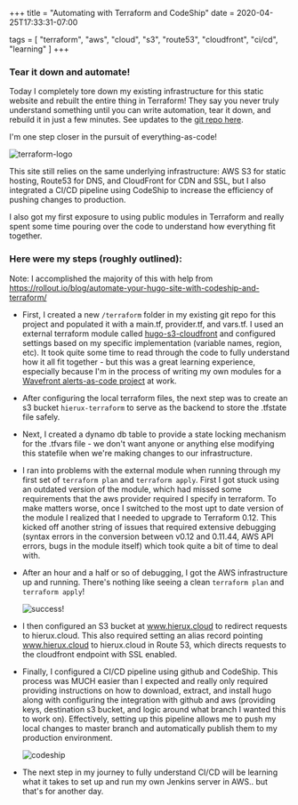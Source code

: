 +++
title = "Automating with Terraform and CodeShip"
date = 2020-04-25T17:33:31-07:00

tags = [
    "terraform",
    "aws",
    "cloud",
    "s3",
    "route53",
    "cloudfront",
    "ci/cd",
    "learning"
]
+++
### Tear it down and automate!

Today I completely tore down my existing infrastructure for this static website and rebuilt the entire thing in Terraform! They say you never truly understand something until you can write automation, tear it down, and rebuild it in just a few minutes. See updates to the [git repo here](https://github.com/ericfuerstenberg/hierux.cloud/tree/master/terraform). 

I'm one step closer in the pursuit of everything-as-code!

![terraform-logo](/images/everything-as-code.png)

This site still relies on the same underlying infrastructure: AWS S3 for static hosting, Route53 for DNS, and CloudFront for CDN and SSL, but I also integrated a CI/CD pipeline using CodeShip to increase the efficiency of pushing changes to production. 

I also got my first exposure to using public modules in Terraform and really spent some time pouring over the code to understand how everything fit together. 

### Here were my steps (roughly outlined):

Note: I accomplished the majority of this with help from https://rollout.io/blog/automate-your-hugo-site-with-codeship-and-terraform/

- First, I created a new `/terraform` folder in my existing git repo for this project and populated it with a main.tf, provider.tf, and vars.tf. I used an external terraform module called [hugo-s3-cloudfront](https://registry.terraform.io/modules/fillup/hugo-s3-cloudfront/aws/4.0.0) and configured settings based on my specific implementation (variable names, region, etc). It took quite some time to read through the code to fully understand how it all fit together - but this was a great learning experience, especially because I'm in the process of writing my own modules for a [Wavefront alerts-as-code project](https://github.com/ericfuerstenberg/terraform-wavefront-alerts) at work.

- After configuring the local terraform files, the next step was to create an s3 bucket `hierux-terraform` to serve as the backend to store the .tfstate file safely.

- Next, I created a dynamo db table to provide a state locking mechanism for the .tfvars file - we don't want anyone or anything else modifying this statefile when we're making changes to our infrastructure. 

- I ran into problems with the external module when running through my first set of `terraform plan` and `terraform apply`. First I got stuck using an outdated version of the module, which had missed some requirements that the aws provider required I specify in terraform. To make matters worse, once I switched to the most upt to date version of the module I realized that I needed to upgrade to Terraform 0.12. This kicked off another string of issues that required extensive debugging (syntax errors in the conversion between v0.12 and 0.11.44, AWS API errors, bugs in the module itself) which took quite a bit of time to deal with. 

- After an hour and a half or so of debugging, I got the AWS infrastructure up and running. There's nothing like seeing a clean `terraform plan` and `terraform apply`!

    ![success!](/images/terraform-site.png)

- I then configured an S3 bucket at www.hierux.cloud to redirect requests to hierux.cloud. This also required setting an alias record pointing www.hierux.cloud to hierux.cloud in Route 53, which directs requests to the cloudfront endpoint with SSL enabled.

- Finally, I configured a CI/CD pipeline using github and CodeShip. This process was MUCH easier than I expected and really only required providing instructions on how to download, extract, and install hugo along with configuring the integration with github and aws (providing keys, destination s3 bucket, and logic around what branch I wanted this to work on). Effectively, setting up this pipeline allows me to push my local changes to master branch and automatically publish them to my production environment. 

    ![codeship](/images/codeship.png)

- The next step in my journey to fully understand CI/CD will be learning what it takes to set up and run my own Jenkins server in AWS.. but that's for another day. 

